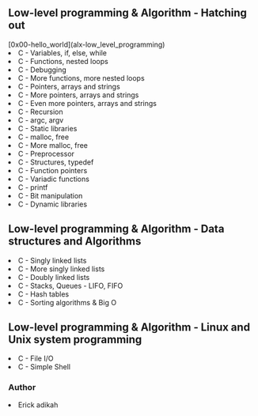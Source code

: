 <h2>Low-level programming & Algorithm - Hatching out</h2>
[0x00-hello_world](alx-low_level_programming)
<li>C - Variables, if, else, while</li>
<li>C - Functions, nested loops</li>
<li>C - Debugging</li>
<li>C - More functions, more nested loops</li>
<li>C - Pointers, arrays and strings</li>
<li>C - More pointers, arrays and strings</li>
<li>C - Even more pointers, arrays and strings</li>
<li>C - Recursion</li>
<li>C - argc, argv</li>
<li>C - Static libraries</li>
<li>C - malloc, free</li>
<li>C - More malloc, free</li>
<li>C - Preprocessor</li>
<li>C - Structures, typedef</li>
<li>C - Function pointers</li>
<li>C - Variadic functions</li>
<li>C - printf</li>
<li>C - Bit manipulation</li>
<li>C - Dynamic libraries</li>
<h2>Low-level programming & Algorithm - Data structures and Algorithms</h2>
<li>C - Singly linked lists</li>
<li>C - More singly linked lists</li>
<li>C - Doubly linked lists</li>
<li>C - Stacks, Queues - LIFO, FIFO</li>
<li>C - Hash tables</li>
<li> C - Sorting algorithms & Big O </li>
<h2>Low-level programming & Algorithm - Linux and Unix system programming</h2>
<li>C - File I/O </li>
<li>C - Simple Shell</li>
<h3>Author</h3>
<li>Erick adikah</li>
